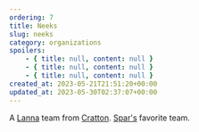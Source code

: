 ```yaml
---
ordering: 7
title: Neeks
slug: neeks
category: organizations
spoilers:
    - { title: null, content: null }
    - { title: null, content: null }
    - { title: null, content: null }
created_at: 2023-05-21T21:51:20+00:00
updated_at: 2023-05-30T02:37:07+00:00
---
```

A [Lanna](/category/organizations/lanna) team from [Cratton](/category/planets-cities/cratton). [Spar's](/category/characters/spar) favorite team.